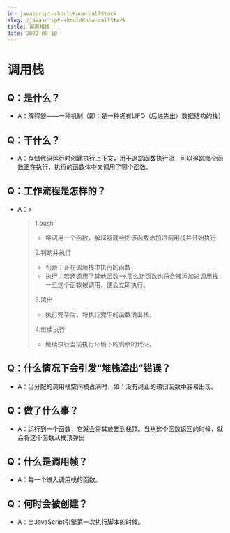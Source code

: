 ```yaml
---
id: javascript-shouldKnow-callStack
slug: /javascript-shouldKnow-callStack
title: 调用堆栈
date: 2022-05-10
---
```

# 调用栈

## Q：是什么？

* A：解释器——一种机制（即：是一种拥有LIFO（后进先出）数据结构的栈）



## Q：干什么？

* A：存储代码运行时创建执行上下文，用于追踪函数执行流，可以追踪哪个函数正在执行，执行的函数体中又调用了哪个函数。



## Q：工作流程是怎样的？

* A：> 

  > 1.push
  >
  > * 每调用一个函数，解释器就会把该函数添加进调用栈并开始执行
  >
  > 2.判断并执行
  >
  > * 判断：正在调用栈中执行的函数
  > * 执行：若还调用了其他函数==>那么新函数也将会被添加进调用栈，一旦这个函数被调用，便会立即执行。
  >
  > 3.清出
  >
  > * 执行完毕后，将执行完毕的函数清出栈。
  >
  > 4.继续执行
  >
  > * 继续执行当前执行环境下的剩余的代码。



## Q：什么情况下会引发“堆栈溢出”错误？

* A：当分配的调用栈空间被占满时，如：没有终止的递归函数中容易出现。



## Q：做了什么事？

* A：运行到一个函数，它就会将其放置到栈顶。当从这个函数返回的时候，就会将这个函数从栈顶弹出



## Q：什么是调用帧？

* A：每一个进入调用栈的函数。



## Q：何时会被创建？

* A：当JavaScript引擎第一次执行脚本的时候。

